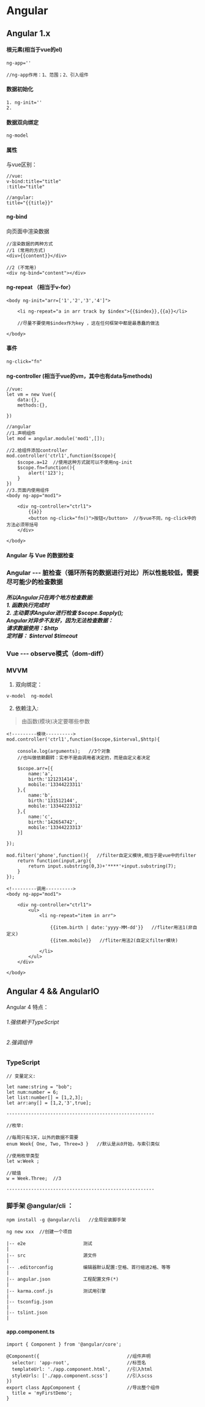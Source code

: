 # Angular


## Angular 1.x

#### 根元素(相当于vue的el)
```
ng-app=''

//ng-app作用：1、范围；2、引入组件
```


#### 数据初始化
```
1. ng-init=''
2. 

```

#### 数据双向绑定
```
ng-model
```

#### 属性

与vue区别：
```
//vue:
v-bind:title="title"
:title="title"

//angular:
title="{{title}}"
```

#### ng-bind
向页面中渲染数据
```
//渲染数据的两种方式
//1 (常用的方式)
<div>{{content}}</div>

//2 (不常用)
<div ng-bind="content"></div>
```

#### ng-repeat （相当于v-for）
```
<body ng-init="arr=['1','2','3','4']">

    <li ng-repeat="a in arr track by $index">{{$index}},{{a}}</li>

    //尽量不要使用$index作为key ，这在任何框架中都是最愚蠢的做法

</body>
```


#### 事件
```
ng-click="fn"
```

#### ng-controller (相当于vue的vm，其中也有data与methods)

```
//vue:
let vm = new Vue({
    data:{},
    methods:{},

})

//angular
//1.声明组件
let mod = angular.module('mod1',[]);

//2.给组件添加controller
mod.controller('ctrl1',function($scope){
    $scope.a=12  //使用这种方式就可以不使用ng-init
    $scope.fn=function(){
        alert('123');
    }
})
//3.页面内使用组件
<body ng-app="mod1">

    <div ng-controller="ctrl1">
        {{a}}
        <button ng-click="fn()">按钮</button>  //与vue不同，ng-click中的方法必须带括号
    </div>

</body>
```

#### Angular 与  Vue 的数据检查

<h3>Angular --- 脏检查（循环所有的数据进行对比）所以性能较低，需要尽可能少的检查数据</h3>
<h5>所以Angular只在两个地方检查数据:
<br>
1.  函数执行完成时
<br>
2.  主动要求Angular进行检查 $scope.$apply();
<br>
Angular对异步不友好，因为无法检查数据：
<br>
请求数据使用：$http
<br>
定时器： $interval  $timeout
</h5>
<h3>Vue --- observe模式（dom-diff）</h3>


### MVVM

1. 双向绑定：
```
v-model  ng-model
```

2. 依赖注入:
> 由函数(模块)决定要哪些参数

```
<!---------模块---------->
mod.controller('ctrl1',function($scope,$interval,$http){
    
    console.log(arguments);   //3个对象
    //也叫做依赖翻转：实参不是由调用者决定的，而是由定义者决定

    $scope.arr=[{
        name:'a',
        birth:'121231414',
        mobile:'13344223311'
    },{
        name:'b',
        birth:'131512144',
        mobile:'13344223312'
    },{
        name:'c',
        birth:'142654742',
        mobile:'13344223313'
    }]

});

mod.filter('phone',function(){   //filter自定义模块,相当于是vue中的filter
    return function(input,arg){
        return input.substring(0,3)+'****'+input.substring(7);
    }
});

<!---------调用---------->
<body ng-app="mod1">

    <div ng-controller="ctrl1">
        <ul>
            <li ng-repeat="item in arr">

                {{item.birth | date:'yyyy-MM-dd'}}   //fliter用法1(非自定义)
                {{item.mobile}}   //fliter用法2(自定义filter模块)
            
            </li>   
        </ul>
    </div>

</body>
```


## Angular 4 && AngularIO

Angular 4 特点：
###### 1.强依赖于TypeScript
###### 2.强调组件


### TypeScript

```
// 变量定义:

let name:string = "bob";
let num:number = 6;
let list:number[] = [1,2,3];
let arr:any[] = [1,2,'3',true];

------------------------------------------------------

//枚举:

//每周只有3天，以外的数据不需要
enum Week{ One, Two, Three=3 }   //默认是从0开始，与索引类似

//使用枚举类型
let w:Week ;

//赋值
w = Week.Three;  //3

------------------------------------------------------

```

### 脚手架 @angular/cli  ：
```
npm install -g @angular/cli   //全局安装脚手架

ng new xxx  //创建一个项目

|-- e2e                     测试
|
|-- src                     源文件
|
|-- .editorconfig           编辑器默认配置:空格、首行缩进2格、等等
|
|-- angular.json            工程配置文件(*)
|
|-- karma.conf.js           测试用引擎
|
|-- tsconfig.json 
|
|-- tslint.json
|

```

#### app.component.ts
```
import { Component } from '@angular/core';

@Component({                                //组件声明
  selector: 'app-root',                     //标签名
  templateUrl: './app.component.html',      //引入html
  styleUrls: ['./app.component.scss']       //引入scss
})
export class AppComponent {                 //导出整个组件
  title = 'myFirstDemo';
}

```




